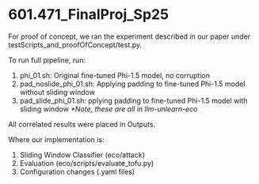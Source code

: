 # 601.471_FinalProj_Sp25

For proof of concept, we ran the experiment described in our paper under testScripts_and_proofOfConcept/test.py.


To run full pipeline, run:
1. phi_01.sh: Original fine-tuned Phi-1.5 model, no corruption
2. pad_noslide_phi_01.sh: Applying padding to fine-tuned Phi-1.5 model without sliding window
3. pad_slide_phi_01.sh: pplying padding to fine-tuned Phi-1.5 model with sliding window
_*Note, these are all in llm-unlearn-eco_

All correlated results were placed in Outputs.

Where our implementation is:
1. Sliding Window Classifier (eco/attack)
2. Evaluation (eco/scripts/evaluate_tofu.py)
3. Configuration changes (.yaml files)


